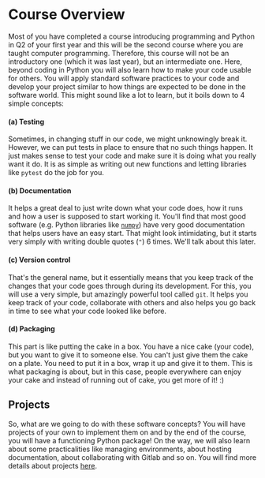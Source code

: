 # Course Overview

Most of you have completed a course introducing programming and Python in Q2 of your first year and this will be the second course where you are taught computer programming. Therefore, this course will not be an introductory one (which it was last year), but an intermediate one. Here, beyond coding in Python you will also learn how to make your code usable for others. You will apply standard software practices to your code and develop your project similar to how things are expected to be done in the software world. This might sound like a lot to learn, but it boils down to 4 simple concepts:

#### (a) Testing 

Sometimes, in changing stuff in our code, we might unknowingly break it. However, we can put tests in place to ensure that no such things happen. It just makes sense to test your code and make sure it is doing what you really want it do. It is as simple as writing out new functions and letting libraries like `pytest` do the job for you. 

#### (b) Documentation 

It helps a great deal to just write down what your code does, how it runs and how a user is supposed to start working it. You'll find that most good software (e.g. Python libraries like [`numpy`](https://numpy.org/doc/stable/user/absolute_beginners.html)) have very good documentation that helps users have an easy start. That might look intimidating, but it starts very simply with writing double quotes (`"`) 6 times. We'll talk about this later.

#### (c) Version control

That's the general name, but it essentially means that you keep track of the changes that your code goes through during its development. For this, you will use a very simple, but amazingly powerful tool called `git`. It helps you keep track of your code, collaborate with others and also helps you go back in time to see what your code looked like before.

#### (d) Packaging

This part is like putting the cake in a box. You have a nice cake (your code), but you want to give it to someone else. You can't just give them the cake on a plate. You need to put it in a box, wrap it up and give it to them. This is what packaging is about, but in this case, people everywhere can enjoy your cake and instead of running out of cake, you get more of it! :)

## Projects

So, what are we going to do with these software concepts? You will have projects of your own to implement them on and by the end of the course, you will have a functioning Python package! On the way, we will also learn about some practicalities like managing environments, about hosting documentation, about collaborating with Gitlab and so on. You will find more details about projects [here](projects/projects.md). 
